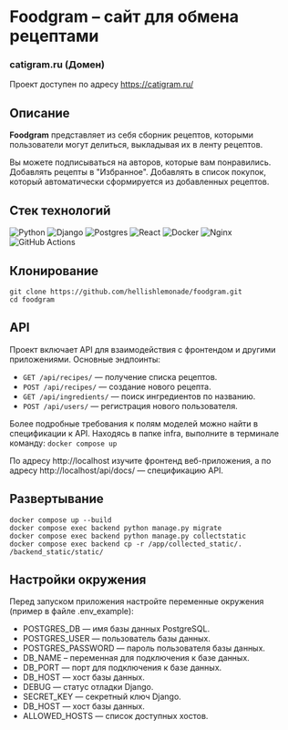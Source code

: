 # Foodgram – сайт для обмена рецептами

### catigram.ru (Домен)

Проект доступен по адресу https://catigram.ru/

## Описание

**Foodgram** представляет из себя сборник рецептов, которыми пользователи могут делиться, выкладывая их в ленту рецептов.

Вы можете подпиcываться на авторов, которые вам понравились. Добавлять рецепты в "Избранное". Добавлять в список покупок, который автоматически сформируется из добавленных рецептов.

## Стек технологий
![Python](https://img.shields.io/badge/python-3670A0?style=flat&logo=python&logoColor=ffdd54)
![Django](https://img.shields.io/badge/django-%23092E20.svg?style=flat&logo=django&logoColor=white)
![Postgres](https://img.shields.io/badge/postgres-%23316192.svg?style=flat&logo=postgresql&logoColor=white)
![React](https://img.shields.io/badge/react-%2320232a.svg?style=flat&logo=react&logoColor=%2361DAFB)
![Docker](https://img.shields.io/badge/docker-%230db7ed.svg?style=flat&logo=docker&logoColor=white)
![Nginx](https://img.shields.io/badge/nginx-%23009639.svg?style=flat&logo=nginx&logoColor=white)
![GitHub Actions](https://img.shields.io/badge/github%20actions-%232671E5.svg?style=flat&logo=githubactions&logoColor=white)

## Клонирование
```
git clone https://github.com/hellishlemonade/foodgram.git
cd foodgram
```
## API
Проект включает API для взаимодействия с фронтендом и другими приложениями. Основные эндпоинты:

- `GET /api/recipes/` — получение списка рецептов.
- `POST /api/recipes/` — создание нового рецепта.
- `GET /api/ingredients/` — поиск ингредиентов по названию.
- `POST /api/users/` — регистрация нового пользователя.

Более подробные требования к полям моделей можно найти в спецификации к API. Находясь в папке infra, выполните в терминале команду: `docker compose up`

По адресу http://localhost изучите фронтенд веб-приложения, а по адресу http://localhost/api/docs/ — спецификацию API.
## Развертывание
```
docker compose up --build
docker compose exec backend python manage.py migrate
docker compose exec backend python manage.py collectstatic
docker compose exec backend cp -r /app/collected_static/. /backend_static/static/
```

## Настройки окружения
Перед запуском приложения настройте переменные окружения (пример в файле .env_example):

- POSTGRES_DB — имя базы данных PostgreSQL.
- POSTGRES_USER — пользователь базы данных.
- POSTGRES_PASSWORD — пароль пользователя базы данных.
- DB_NAME – переменная для подключения к базе данных.
- DB_PORT — порт для подключения к базе данных.
- DB_HOST — хост базы данных.
- DEBUG — статус отладки Django.
- SECRET_KEY — секретный ключ Django.
- DB_HOST — хост базы данных.
- ALLOWED_HOSTS — список доступных хостов.

